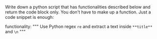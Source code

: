 Write down a python script that has functionalities described below and return the code block only. You don't have to make up a function. Just a code snippet is enough:

functionality: """
Use Python regex `re` and extract a text inside `**title**` and `\n`
"""